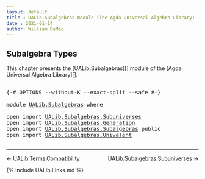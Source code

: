 ```yaml
---
layout: default
title : UALib.Subalgebras module (The Agda Universal Algebra Library)
date : 2021-01-14
author: William DeMeo
---
```


## <a id="subalgebra-types">Subalgebra Types</a>

This chapter presents the [UALib.Subalgebras][]  module of the [Agda Universal Algebra Library][].

<pre class="Agda">

<a id="300" class="Symbol">{-#</a> <a id="304" class="Keyword">OPTIONS</a> <a id="312" class="Pragma">--without-K</a> <a id="324" class="Pragma">--exact-split</a> <a id="338" class="Pragma">--safe</a> <a id="345" class="Symbol">#-}</a>

<a id="350" class="Keyword">module</a> <a id="357" href="UALib.Subalgebras.html" class="Module">UALib.Subalgebras</a> <a id="375" class="Keyword">where</a>

<a id="382" class="Keyword">open</a> <a id="387" class="Keyword">import</a> <a id="394" href="UALib.Subalgebras.Subuniverses.html" class="Module">UALib.Subalgebras.Subuniverses</a>
<a id="425" class="Keyword">open</a> <a id="430" class="Keyword">import</a> <a id="437" href="UALib.Subalgebras.Generation.html" class="Module">UALib.Subalgebras.Generation</a>
<a id="466" class="Keyword">open</a> <a id="471" class="Keyword">import</a> <a id="478" href="UALib.Subalgebras.Subalgebras.html" class="Module">UALib.Subalgebras.Subalgebras</a> <a id="508" class="Keyword">public</a>
<a id="515" class="Keyword">open</a> <a id="520" class="Keyword">import</a> <a id="527" href="UALib.Subalgebras.Univalent.html" class="Module">UALib.Subalgebras.Univalent</a>

</pre>

--------------------------------------

[← UALib.Terms.Compatibility](UALib.Terms.Compatibility.html)
<span style="float:right;">[UALib.Subalgebras.Subuniverses →](UALib.Subalgebras.Subuniverses.html)</span>

{% include UALib.Links.md %}

